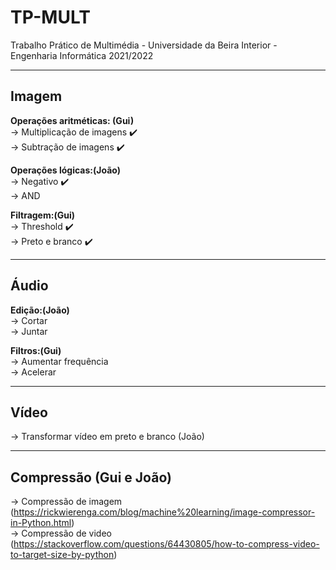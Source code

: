 # TP-MULT
Trabalho Prático de Multimédia - Universidade da Beira Interior - Engenharia Informática 2021/2022
***
## Imagem

**Operações aritméticas: (Gui)**   
-> Multiplicação de imagens :heavy_check_mark:  
-> Subtração de imagens :heavy_check_mark:  

**Operações lógicas:(João)**  
-> Negativo :heavy_check_mark:  
-> AND

**Filtragem:(Gui)**  
-> Threshold :heavy_check_mark:  
-> Preto e branco :heavy_check_mark:  
***
## Áudio

**Edição:(João)**   
-> Cortar  
-> Juntar  

**Filtros:(Gui)**   
-> Aumentar frequência  
-> Acelerar 
***
## Vídeo 
-> Transformar vídeo em preto e branco (João)
***
## Compressão (Gui e João)
-> Compressão de imagem (https://rickwierenga.com/blog/machine%20learning/image-compressor-in-Python.html)    
-> Compressão de video (https://stackoverflow.com/questions/64430805/how-to-compress-video-to-target-size-by-python)    
  
